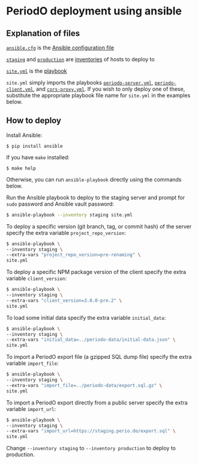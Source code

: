 # PeriodO deployment using ansible

## Explanation of files

[`ansible.cfg`](ansible.cfg) is the [Ansible configuration file](http://docs.ansible.com/ansible/latest/intro_configuration.html)

[`staging`](staging) and [`production`](production) are [inventories](http://docs.ansible.com/ansible/latest/intro_inventory.html) of hosts to deploy to

[`site.yml`](site.yml) is the [playbook](http://docs.ansible.com/ansible/latest/playbooks.html)

`site.yml` simply imports the playbooks [`periodo-server.yml`](periodo-server.yml), [`periodo-client.yml`](periodo-client.yml), and [`cors-proxy.yml`](cors-proxy.yml). If you wish to only deploy one of these, substitute the appropriate playbook file name for `site.yml` in the examples below.

## How to deploy

Install Ansible:
```
$ pip install ansible
```

If you have `make` installed:
```
$ make help
```

Otherwise, you can run `ansible-playbook` directly using the commands below.

Run the Ansible playbook to deploy to the staging server and prompt
for `sudo` password and Ansible vault password:

```sh
$ ansible-playbook --inventory staging site.yml
```

To deploy a specific version (git branch, tag, or commit hash) of the server specify the extra variable `project_repo_version`:

```sh
$ ansible-playbook \
--inventory staging \
--extra-vars "project_repo_version=pre-renaming" \
site.yml
```

To deploy a specific NPM package version of the client specify the extra variable `client_version`:

```sh
$ ansible-playbook \
--inventory staging \
--extra-vars "client_version=3.0.0-pre.2" \
site.yml
```

To load some initial data specify the extra variable `initial_data`:

```sh
$ ansible-playbook \
--inventory staging \
--extra-vars "initial_data=../periodo-data/initial-data.json" \
site.yml
```

To import a PeriodO export file (a gzipped SQL dump file) specify the
extra variable `import_file`:

```sh
$ ansible-playbook \
--inventory staging \
--extra-vars "import_file=../periodo-data/export.sql.gz" \
site.yml
```

To import a PeriodO export directly from a public server specify the
extra variable `import_url`:

```sh
$ ansible-playbook \
--inventory staging \
--extra-vars "import_url=https://staging.perio.do/export.sql" \
site.yml
```

Change `--inventory staging` to `--inventory production` to deploy to production.
